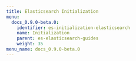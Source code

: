 ```yaml
---
title: Elasticsearch Initialization
menu:
  docs_0.9.0-beta.0:
    identifier: es-initialization-elasticsearch
    name: Initialization
    parent: es-elasticsearch-guides
    weight: 35
menu_name: docs_0.9.0-beta.0
---
```

